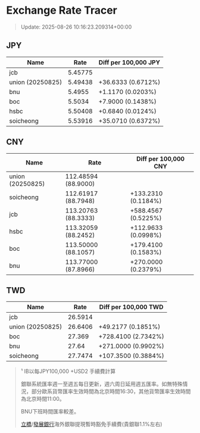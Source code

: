 # Exchange Rate Tracer

> Update: 2025-08-26 10:16:23.209314+00:00

## JPY

| Name             |    Rate | Diff per 100,000 JPY   |
|------------------|---------|------------------------|
| jcb              | 5.45775 |                        |
| union (20250825) | 5.49438 | +36.6333 (0.6712%)     |
| bnu              | 5.4955  | +1.1170 (0.0203%)      |
| boc              | 5.5034  | +7.9000 (0.1438%)      |
| hsbc             | 5.50408 | +0.6840 (0.0124%)      |
| soicheong        | 5.53916 | +35.0710 (0.6372%)     |

## CNY

| Name             | Rate                | Diff per 100,000 CNY   |
|------------------|---------------------|------------------------|
| union (20250825) | 112.48594	(88.9000) |                        |
| soicheong        | 112.61917	(88.7948) | +133.2310 (0.1184%)    |
| jcb              | 113.20763	(88.3333) | +588.4567 (0.5225%)    |
| hsbc             | 113.32059	(88.2452) | +112.9633 (0.0998%)    |
| boc              | 113.50000	(88.1057) | +179.4100 (0.1583%)    |
| bnu              | 113.77000	(87.8966) | +270.0000 (0.2379%)    |

## TWD

| Name             |    Rate | Diff per 100,000 TWD   |
|------------------|---------|------------------------|
| jcb              | 26.5914 |                        |
| union (20250825) | 26.6406 | +49.2177 (0.1851%)     |
| boc              | 27.369  | +728.4100 (2.7342%)    |
| bnu              | 27.64   | +271.0000 (0.9902%)    |
| soicheong        | 27.7474 | +107.3500 (0.3884%)    |


> ¹ IB以每JPY100,000 +USD2 手續費計算
>
> 銀聯系統匯率週一至週五每日更新，週六周日延用週五匯率。如無特殊情況，部分歐系貨幣匯率生效時間為北京時間16:30，其他貨幣匯率生效時間為北京時間11:00。
>
> BNU下班時間匯率較差。
>
> [立橋](https://www.wlbank.com.mo/uploads/ueditor/file/20181211/1544536513900230.pdf)/[發展銀行](https://www.mdb.com.mo/Service_Charges_20230728.pdf)海外銀聯提現暫時豁免手續費(貴銀聯1.1%左右)

